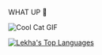 WHAT UP 🖖

![Cool Cat GIF](https://media4.giphy.com/media/2SYc7mttUnWWaqvWz8/giphy.gif)

[![Lekha's Top Languages](https://github-readme-stats.vercel.app/api/top-langs/?username=lekhasapers&layout=compact&theme=dracula)](https://github.com/anuraghazra/github-readme-stats)




